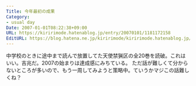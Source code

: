 ```yaml
---
Title: 今年最初の成果
Category:
- usual day
Date: 2007-01-01T08:22:38+09:00
URL: https://kiririmode.hatenablog.jp/entry/20070101/1181172158
EditURL: https://blog.hatena.ne.jp/kiririmode/kiririmode.hatenablog.jp/atom/entry/8454420450078217749
---
```


中学校のときに途中まで読んで放置してた天使禁猟区の全20巻を読破。これはいい。吉兆だ。2007の始まりは達成感にみちている。
ただ話が難しくて分からないところが多いので、もう一周してみようと策略中。ていうかマジこの話難しくね？
